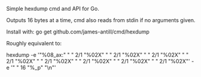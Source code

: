  Simple hexdump cmd and API for Go.

 Outputs 16 bytes at a time, cmd also reads from stdin if no arguments given.

 Install with: go get github.com/james-antill/cmd/hexdump

 Roughly equivalent to:

hexdump -e '"%08_ax:"
            " " 2/1 "%02X"
            " " 2/1 "%02X"
            " " 2/1 "%02X"
            " " 2/1 "%02X"
            " " 2/1 "%02X"
            " " 2/1 "%02X"
            " " 2/1 "%02X"
            " " 2/1 "%02X"'
        -e '"  " 16 "%_p" "\n"'


